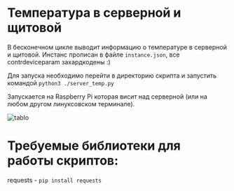 # Температура в серверной и щитовой
В бесконечном цикле выводит информацию о температуре в серверной и щитовой. Инстанс прописан в файле ``instance.json``, все contrdeviceparam захардкодены :)

Для запуска необходимо перейти в директорию скрипта и запустить командой ``python3 ./server_temp.py``

Запускается на Raspberry Pi которая висит над серверной (или на любом другом линуксовском терминале).

![tablo](https://github.com/user-attachments/assets/0b462fd3-f1b5-44cb-beb2-cc0a07b66eca)


# Требуемые библиотеки для работы скриптов:
requests - ``pip install requests``
